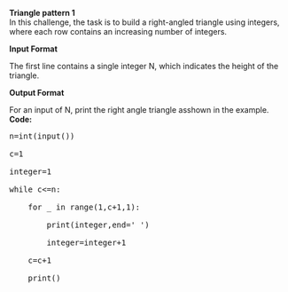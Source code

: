<b>Triangle pattern 1</b><br>
In this challenge, the task is to build a right-angled triangle using integers, where each row contains an increasing number of integers.<br>

<b>Input Format</b> <br>

The first line contains a single integer N, which indicates the height of the triangle. <br>

<b>Output Format</b> <br>

For an input of N, print the right angle triangle asshown in the example. <br>
<b>Code:</b> <br>
<pre>
n=int(input()) <br>
c=1 <br>
integer=1 <br>
while c<=n: <br>
    for _ in range(1,c+1,1): <br>
        print(integer,end=' ') <br>
        integer=integer+1 <br>
    c=c+1 <br>
    print() <br>
</pre>


